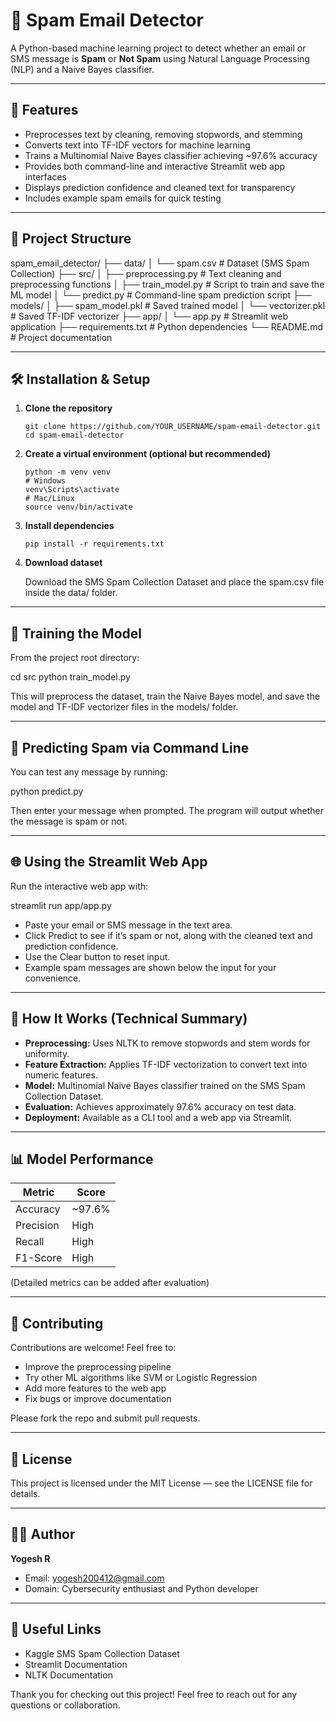 # 📧 Spam Email Detector

A Python-based machine learning project to detect whether an email or SMS message is **Spam** or **Not Spam** using Natural Language Processing (NLP) and a Naive Bayes classifier.

---

## 🚀 Features

- Preprocesses text by cleaning, removing stopwords, and stemming
- Converts text into TF-IDF vectors for machine learning
- Trains a Multinomial Naive Bayes classifier achieving ~97.6% accuracy
- Provides both command-line and interactive Streamlit web app interfaces
- Displays prediction confidence and cleaned text for transparency
- Includes example spam emails for quick testing

---

## 📁 Project Structure

spam_email_detector/
├── data/
│   └── spam.csv               # Dataset (SMS Spam Collection)
├── src/
│   ├── preprocessing.py       # Text cleaning and preprocessing functions
│   ├── train_model.py         # Script to train and save the ML model
│   └── predict.py             # Command-line spam prediction script
├── models/
│   ├── spam_model.pkl         # Saved trained model
│   └── vectorizer.pkl         # Saved TF-IDF vectorizer
├── app/
│   └── app.py                 # Streamlit web application
├── requirements.txt           # Python dependencies
└── README.md                  # Project documentation



---

## 🛠️ Installation & Setup

1. **Clone the repository**

    ```
    git clone https://github.com/YOUR_USERNAME/spam-email-detector.git
    cd spam-email-detector
    ```

2. **Create a virtual environment (optional but recommended)**

    ```
    python -m venv venv
    # Windows
    venv\Scripts\activate
    # Mac/Linux
    source venv/bin/activate
    ```

3. **Install dependencies**

    ```
    pip install -r requirements.txt
    ```

4. **Download dataset**

    Download the SMS Spam Collection Dataset and place the spam.csv file inside the data/ folder.

---

## 🧠 Training the Model

From the project root directory:

cd src
python train_model.py

This will preprocess the dataset, train the Naive Bayes model, and save the model and TF-IDF vectorizer files in the models/ folder.

---

## 🧪 Predicting Spam via Command Line

You can test any message by running:

python predict.py

Then enter your message when prompted. The program will output whether the message is spam or not.

---

## 🌐 Using the Streamlit Web App

Run the interactive web app with:

streamlit run app/app.py

- Paste your email or SMS message in the text area.
- Click Predict to see if it’s spam or not, along with the cleaned text and prediction confidence.
- Use the Clear button to reset input.
- Example spam messages are shown below the input for your convenience.

---

## 🧾 How It Works (Technical Summary)

- **Preprocessing:** Uses NLTK to remove stopwords and stem words for uniformity.
- **Feature Extraction:** Applies TF-IDF vectorization to convert text into numeric features.
- **Model:** Multinomial Naive Bayes classifier trained on the SMS Spam Collection Dataset.
- **Evaluation:** Achieves approximately 97.6% accuracy on test data.
- **Deployment:** Available as a CLI tool and a web app via Streamlit.

---

## 📊 Model Performance

| Metric      | Score     |
|-------------|-----------|
| Accuracy    | ~97.6%    |
| Precision   | High      |
| Recall      | High      |
| F1-Score    | High      |

(Detailed metrics can be added after evaluation)

---

## 🤝 Contributing

Contributions are welcome! Feel free to:

- Improve the preprocessing pipeline
- Try other ML algorithms like SVM or Logistic Regression
- Add more features to the web app
- Fix bugs or improve documentation

Please fork the repo and submit pull requests.

---

## 📜 License

This project is licensed under the MIT License — see the LICENSE file for details.

---

## 👨‍💻 Author

**Yogesh R**

- Email: yogesh200412@gmail.com
- Domain: Cybersecurity enthusiast and Python developer

---

## 🔗 Useful Links

- Kaggle SMS Spam Collection Dataset
- Streamlit Documentation
- NLTK Documentation

Thank you for checking out this project! Feel free to reach out for any questions or collaboration.
